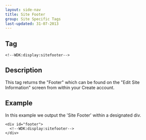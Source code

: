 ```yaml
---
layout: side-nav
title: Site Footer
group: Site Specific Tags
last-updated: 31-07-2013
---
```


## Tag

`<!--WDK:display:sitefooter-->`

## Description

This tag returns the "Footer" which can be found on the "Edit Site Information" screen from within your Create account.

## Example

In this example we output the 'Site Footer' within a designated div.

~~~
<div id="footer">
  <!--WDK:display:sitefooter-->
</div>
~~~